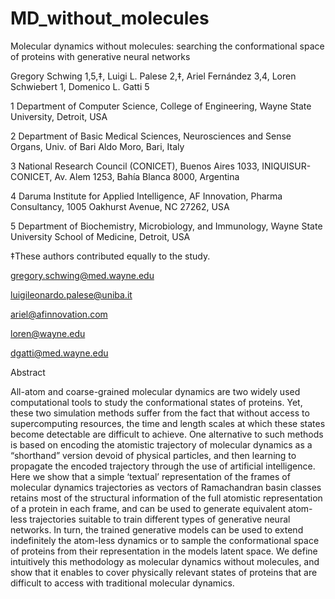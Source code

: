 # MD_without_molecules

Molecular dynamics without molecules: searching the conformational space of proteins with generative neural networks

Gregory Schwing 1,5,‡, Luigi L. Palese 2,‡, Ariel Fernández 3,4, Loren Schwiebert 1, Domenico L. Gatti 5

1 Department of Computer Science, College of Engineering, Wayne State University, Detroit, USA

2 Department of Basic Medical Sciences, Neurosciences and Sense Organs, Univ. of Bari Aldo Moro, Bari, Italy

3 National Research Council (CONICET), Buenos Aires 1033, INIQUISUR-CONICET, Av. Alem 1253, Bahía Blanca 8000, Argentina

4 Daruma Institute for Applied Intelligence, AF Innovation, Pharma Consultancy, 1005 Oakhurst Avenue, NC 27262, USA

5 Department of Biochemistry, Microbiology, and Immunology, Wayne State University School of Medicine, Detroit, USA

‡These authors contributed equally to the study.

gregory.schwing@med.wayne.edu

luigileonardo.palese@uniba.it

ariel@afinnovation.com

loren@wayne.edu

dgatti@med.wayne.edu


Abstract

All-atom and coarse-grained molecular dynamics are two widely used computational tools to study the conformational states of proteins. Yet, these two simulation methods suffer from the fact that without access to supercomputing resources, the time and length scales at which these states become detectable are difficult to achieve. One alternative to such methods is based on encoding the atomistic trajectory of molecular dynamics as a “shorthand” version devoid of physical particles, and then learning to propagate the encoded trajectory through the use of artificial intelligence. Here we show that a simple ‘textual’ representation of the frames of molecular dynamics trajectories as vectors of Ramachandran basin classes retains most of the structural information of the full atomistic representation of a protein in each frame, and can be used to generate equivalent atom-less trajectories suitable to train different types of generative neural networks. In turn, the trained generative models can be used to extend indefinitely the atom-less dynamics or to sample the conformational space of proteins from their representation in the models latent space. We define intuitively this methodology as molecular dynamics without molecules, and show that it enables to cover physically relevant states of proteins that are difficult to access with traditional molecular dynamics. 
